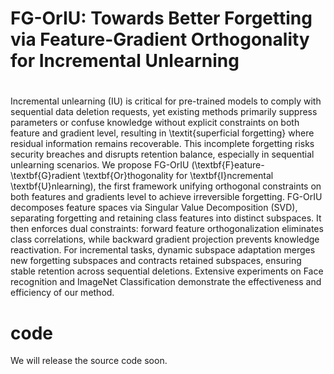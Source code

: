 # FG-OrIU: Towards Better Forgetting via Feature-Gradient Orthogonality for Incremental Unlearning

# 
Incremental unlearning (IU) is critical for pre-trained models to comply with sequential data deletion requests, yet existing methods primarily suppress parameters or confuse knowledge without explicit constraints on both feature and gradient level, resulting in \textit{superficial forgetting} where residual information remains recoverable. This incomplete forgetting risks security breaches and disrupts retention balance, especially in sequential unlearning scenarios. We propose FG-OrIU (\textbf{F}eature-\textbf{G}radient \textbf{Or}thogonality for \textbf{I}ncremental \textbf{U}nlearning), the first framework unifying orthogonal constraints on both features and gradients level to achieve irreversible forgetting. FG-OrIU decomposes feature spaces via Singular Value Decomposition (SVD), separating forgetting and retaining class features into distinct subspaces. It then enforces dual constraints: forward feature orthogonalization eliminates class correlations, while backward gradient projection prevents knowledge reactivation. For incremental tasks, dynamic subspace adaptation merges new forgetting subspaces and contracts retained subspaces, ensuring stable retention across sequential deletions. Extensive experiments on Face recognition and ImageNet Classification demonstrate the effectiveness and efficiency of our method.

# code


We will release the source code soon.


